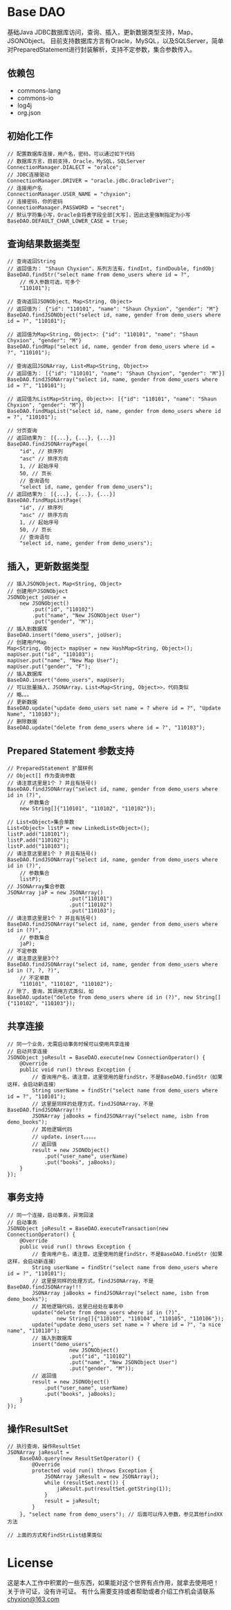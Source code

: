 # Base DAO
基础Java JDBC数据库访问，查询、插入，更新数据类型支持，Map，JSONObject。
目前支持数据库方言有Oracle，MySQL，以及SQLServer，简单对PreparedStatement进行封装解析，支持不定参数，集合参数传入。

## 依赖包
* commons-lang
* commons-io
* log4j
* org.json

## 初始化工作

    // 配置数据库连接，用户名，密码，可以通过如下代码
    // 数据库方言，目前支持，Oracle，MySQL，SQLServer
    ConnectionManager.DIALECT = "oralce";
    // JDBC连接驱动
    ConnectionManager.DRIVER = "oracle.jdbc.OracleDriver";
    // 连接用户名
    ConnectionManager.USER_NAME = "chyxion";
    // 连接密码，你的密码
    ConnectionManager.PASSWORD = "secret";
    // 默认字符集小写，Oracle会将表字段全部[大写]，因此这里强制指定为小写
    BaseDAO.DEFAULT_CHAR_LOWER_CASE = true;

## 查询结果数据类型

    // 查询返回String
    // 返回值为： "Shaun Chyxion"，系列方法有，findInt, findDouble, findObj
    BaseDAO.findStr("select name from demo_users where id = ?", 
        // 传入参数可选，可多个
        "110101");

    // 查询返回JSONObject、Map<String, Object>
    // 返回值为： {"id": "110101", "name": "Shaun Chyxion", "gender": "M"}
    BaseDAO.findJSONObject("select id, name, gender from demo_users where id = ?", "110101");

    // 返回值为Map<String, Object>: {"id": "110101", "name": "Shaun Chyxion", "gender": "M"}
    BaseDAO.findMap("select id, name, gender from demo_users where id = ?", "110101");

    // 查询返回JSONArray, List<Map<String, Object>>
    // 返回值为： [{"id": "110101", "name": "Shaun Chyxion", "gender": "M"}]
    BaseDAO.findJSONArray("select id, name, gender from demo_users where id = ?", "110101");

    // 返回值为ListMap<String, Object>>: [{"id": "110101", "name": "Shaun Chyxion", "gender": "M"}]
    BaseDAO.findMapList("select id, name, gender from demo_users where id = ?", "110101");

    // 分页查询
    // 返回结果为： [{...}, {...}, {...}]
    BaseDAO.findJSONArrayPage(
        "id", // 排序列
        "asc" // 排序方向
        1, // 起始序号
        50, // 页长
        // 查询语句
        "select id, name, gender from demo_users");
    // 返回结果为： [{...}, {...}, {...}]
    BaseDAO.findMapListPage(
        "id", // 排序列
        "asc" // 排序方向
        1, // 起始序号
        50, // 页长
        // 查询语句
        "select id, name, gender from demo_users");

## 插入，更新数据类型

    // 插入JSONObject，Map<String, Object>
    // 创建用户JSONObject
    JSONObject joUser = 
        new JSONObject()
            .put("id", "110102")
            .put("name", "New JSONObject User")
            .put("gender", "M");
    // 插入到数据库
    BaseDAO.insert("demo_users", joUser);
    // 创建用户Map
    Map<String, Object> mapUser = new HashMap<String, Object>();
    mapUser.put("id", "110103");
    mapUser.put("name", "New Map User");
    mapUser.put("gender", "F");
    // 插入数据库
    BaseDAO.insert("demo_users", mapUser);
    // 可以批量插入，JSONArray，List<Map<String, Object>>，代码类似
    // 略。。。
    // 更新数据
    BaseDAO.update("update demo_users set name = ? where id = ?", "Update Name", "110103");
    // 删除数据
    BaseDAO.update("delete from demo_users where id = ?", "110103");

## Prepared Statement 参数支持

    // PreparedStatement 扩展样例 
    // Object[] 作为查询参数
    // 请注意这里是1个 ? 并且有括号()
    BaseDAO.findJSONArray("select id, name, gender from demo_users where id in (?)", 
        // 参数集合
        new String[]{"110101", "110102", "110102"});

    // List<Object>集合单数
    List<Object> listP = new LinkedList<Object>();
    listP.add("110101");
    listP.add("110102");
    listP.add("110103");
    // 请注意这里是1个 ? 并且有括号()
    BaseDAO.findJSONArray("select id, name, gender from demo_users where id in (?)", 
        // 参数集合
        listP);
    // JSONArray集合参数 
    JSONArray jaP = new JSONArray()
                        .put("110101") 
                        .put("110102") 
                        .put("110103");
    // 请注意这里是1个 ? 并且有括号()
    BaseDAO.findJSONArray("select id, name, gender from demo_users where id in (?)", 
        // 参数集合
        jaP);
    // 不定参数
    // 请注意这里是3个?
    BaseDAO.findJSONArray("select id, name, gender from demo_users where id in (?, ?, ?)", 
        // 不定单数
        "110101", "110102", "110102");
    // 除了，查询，其调用方式类似，如
    BaseDAO.update("delete from demo_users where id in (?)", new String[]{"110102", "110103"});

## 共享连接

    // 同一个业务，无需启动事务时候可以使用共享连接
    // 启动共享连接
    JSONObject joResult = BaseDAO.execute(new ConnectionOperator() {
        @Override
        public void run() throws Exception {
            // 查询用户名，请注意，这里使用的是findStr，不是BaseDAO.findStr（如果这样，会启动新连接）
            String userName = findStr("select name from demo_users where id = ?", "110101");
            // 这里是同样的处理方式，findJSONArray，不是BaseDAO.findJSONArray!!!
            JSONArray jaBooks = findJSONArray("select name, isbn from demo_books");
            // 其他逻辑代码
            // update，insert，。。。。
            // 返回值
            result = new JSONObject()
                .put("user_name", userName)
                .put("books", jaBooks);
        }
    });

## 事务支持

    // 同一个连接，启动事务，异常回滚
    // 启动事务
    JSONObject joResult = BaseDAO.executeTransaction(new ConnectionOperator() {
        @Override
        public void run() throws Exception {
            // 查询用户名，请注意，这里使用的是findStr，不是BaseDAO.findStr（如果这样，会启动新连接）
            String userName = findStr("select name from demo_users where id = ?", "110101");
            // 这里是同样的处理方式，findJSONArray，不是BaseDAO.findJSONArray!!!
            JSONArray jaBooks = findJSONArray("select name, isbn from demo_books");
            // 其他逻辑代码，这里已经处在事务中
            update("delete from demo_users where id in (?)", 
                    new String[]{"110103", "110104", "110105", "110106"});
            update("update demo_users set name = ? where id = ?", "a nice name", "110110");
            // 插入到数据库
            insert("demo_users", 
                        new JSONObject()
                        .put("id", "110102")
                        .put("name", "New JSONObject User")
                        .put("gender", "M"));
            // 返回值
            result = new JSONObject()
                .put("user_name", userName)
                .put("books", jaBooks);
        }
    });

## 操作ResultSet

    // 执行查询，操作ResultSet
    JSONArray jaResult = 
        BaseDAO.query(new ResultSetOperator() {
            @Override
            protected void run() throws Exception {
                JSONArray jaResult = new JSONArray();
                while (resultSet.next()) {
                    jaResult.put(resultSet.getString(1));
                }
                result = jaResult;
            }
        }, "select name from demo_users"); // 后面可以传入参数，参见其他findXX方法

    // 上面的方式和findStrList结果类似

License
==================================

这是本人工作中积累的一些东西，如果能对这个世界有点作用，就拿去使用吧！
关于许可证，没有许可证。
有什么需要支持或者帮助或者介绍工作机会请联系 chyxion@163.com

